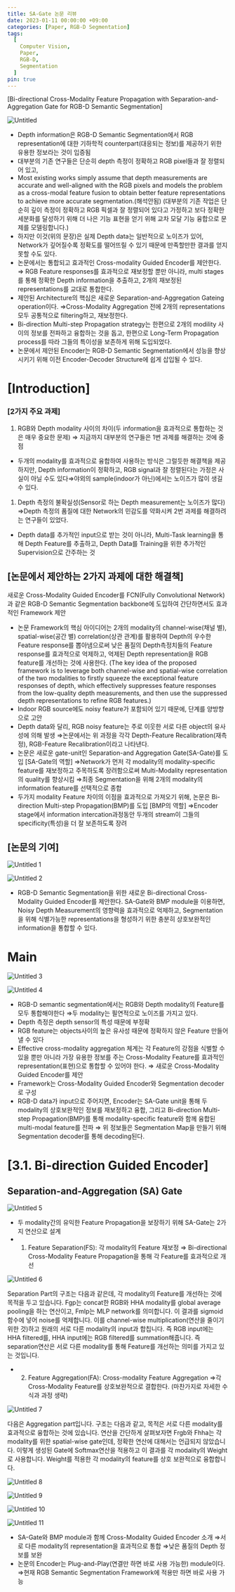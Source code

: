 ```yaml
---
title: SA-Gate 논문 리뷰
date: 2023-01-11 00:00:00 +09:00
categories: [Paper, RGB-D Segmentation]
tags:
  [
    Computer Vision,
    Paper,
    RGB-D,
    Segmentation
  ]
pin: true
---
```



[Bi-directional Cross-Modality Feature Propagation with Separation-and-Aggregation Gate for RGB-D Semantic Segmentation]

![Untitled](https://github.com/gihuni99/gihuni99.github.io/assets/90080065/0b5cdccb-be99-49c6-a483-3733ffde9145)

- Depth information은 RGB-D Semantic Segmentation에서 RGB representation에 대한 기하학적 counterpart(대응되는 정보)를 제공하기 위한 유용한 정보라는 것이 입증됨
- 대부분의 기존 연구들은 단순히 depth 측정이 정확하고 RGB pixel들과 잘 정렬되어 있고,
- Most existing works simply assume that depth measurements are accurate and well-aligned with the RGB pixels and models the problem as a cross-modal feature fusion to obtain better feature representations to achieve more accurate segmentation.(해석안됨)
(대부분의 기존 작업은 단순히 깊이 측정이 정확하고 RGB 픽셀과 잘 정렬되어 있다고 가정하고 보다 정확한 세분화를 달성하기 위해 더 나은 기능 표현을 얻기 위해 교차 모달 기능 융합으로 문제를 모델링합니다.)
- 하지만 이것(위의 문장)은 실제 Depth data는 일반적으로 노이즈가 있어, Network가 깊어질수록 정확도를 떨어뜨릴 수 있기 때문에 만족할만한 결과를 얻지 못할 수도 있다.
- 논문에서는 통합되고 효과적인 Cross-modality Guided Encoder를 제안한다.
⇒ RGB Feature responses를 효과적으로 재보정할 뿐만 아니라, multi stages를 통해 정확한 Depth information을 추출하고, 2개의 재보정된 representations를 교대로 통합한다.
- 제안된 Architecture의 핵심은 새로운 Separation-and-Aggregation Gateing operation이다. 
⇒Cross-Modality Aggregation 전에 2개의 representations 모두 공통적으로 filtering하고, 재보정한다.
- Bi-direction Multi-step Propagation strategy는 한편으로 2개의 modility 사이의 정보를 전파하고 융합하는 것을 돕고, 한편으로 Long-Term Propagation process를 따라 그들의 특이성을 보존하게 위해 도입되었다.
- 논문에서 제안된 Encoder는 RGB-D Semantic Segmentation에서 성능을 향상시키기 위해 이전 Encoder-Decoder Structure에 쉽게 삽입될 수 있다.

# [Introduction]

### [2가지 주요 과제]

1. RGB와 Depth modality 사이의 차이(두 information을 효과적으로 통합하는 것은 매우 중요한 문제) ⇒ 지금까지 대부분의 연구들은 1번 과제를 해결하는 것에 중점
- 두개의 modality를 효과적으로 융합하여 사용하는 방식은 그럴듯한 해결책을 제공하지만, Depth information이 정확하고, RGB signal과 잘 정렬된다는 가정은 사실이 아닐 수도 있다⇒야외의 sample(indoor가 아닌)에서는 노이즈가 많이 생길 수 있다.

1. Depth 측정의 불확실성(Sensor로 하는 Depth measurement는 노이즈가 많다)
⇒Depth 측정의 품질에 대한 Network의 민감도를 약화시켜 2번 과제를 해결하려는 연구들이 있었다. 
- Depth data를 추가적인 input으로 받는 것이 아니라, Multi-Task learning을 통해 Depth Feature를 추출하고, Depth Data를 Training을 위한 추가적인 Supervision으로 간주하는 것

## [논문에서 제안하는 2가지 과제에 대한 해결책]

새로운 Cross-Modality Guided Encoder를 FCN(Fully Convolutional Network)과 같은 RGB-D Semantic Segmentation backbone에 도입하여 간단하면서도 효과적인 Framework 제안

- 논문 Framework의 핵심 아이디어는 2개의 modality의 channel-wise(채널 별), spatial-wise(공간 별) correlation(상관 관계)를 활용하여 Depth의 우수한 Feature response를 뽑아냄으로써 낮은 품질의 Depth측정치들의 Feature response를 효과적으로 억제하고, 억제된 Depth representation을 RGB feature를 개선하는 것에 사용한다.
(The key idea of the proposed framework is to leverage both channel-wise and spatial-wise correlation of the two modalities to firstly squeeze the exceptional feature responses of depth, which effectively suppresses feature responses from the low-quality depth measurements, and then use the suppressed depth representations to refine RGB features.)
- Indoor RGB source에도 noisy feature가 포함되어 있기 때문에, 단계를 양방향으로 고안
- Depth data와 달리, RGB noisy feature는 주로 이웃한 서로 다른 object의 유사성에 의해 발생
⇒논문에서는 위 과정을 각각 Depth-Feature Recalibration(재측정), RGB-Feature Recalibration이라고 나타낸다.
- 논문은 새로운 gate-unit인 Separation-and Aggregation Gate(SA-Gate)를 도입
[SA-Gate의 역할]
⇒Network가 먼저 각 modality의 modality-specific feature를 재보정하고 주목하도록 장려함으로써 Multi-Modality representation의 quality를 향상시킴
⇒최종 Segmentation을 위해 2개의 modality의 information feature를 선택적으로 종합
- 두가지 modality Feature 차이의 이점을 효과적으로 가져오기 위해, 논문은 Bi-direction Multi-step Propagation(BMP)를 도입
[BMP의 역할]
⇒Encoder stage에서 information intercation과정동안 두개의 stream이 그들의 specificity(특성)을 더 잘 보존하도록 장려

## [논문의 기여]

![Untitled 1](https://github.com/gihuni99/gihuni99.github.io/assets/90080065/4808afc5-e351-4901-9ccc-c78cf076ddfc)

![Untitled 2](https://github.com/gihuni99/gihuni99.github.io/assets/90080065/3b16cc6e-92ae-4fc3-850f-ba41ce5952fc)

- RGB-D Semantic Segmentation을 위한 새로운 Bi-directional Cross-Modality Guided Encoder를 제안한다. SA-Gate와 BMP module을 이용하면, Noisy Depth Measurement의 영향력을 효과적으로 억제하고, Segmentation을 위해 식별가능한 representations을 형성하기 위한 충분히 상호보완적인 information을 통합할 수 있다.

# Main

![Untitled 3](https://github.com/gihuni99/gihuni99.github.io/assets/90080065/f17db705-811f-43d7-9232-ed4857dfcae0)

![Untitled 4](https://github.com/gihuni99/gihuni99.github.io/assets/90080065/3f4b609c-036e-444a-8180-f98ebe3ff48e)

- RGB-D semantic segmentation에서는 RGB와 Depth modality의 Feature를 모두 통합해야한다
⇒두 modality는 필연적으로 노이즈를 가지고 있다.
- Depth 측정은 depth sensor의 특성 때문에 부정확
- RGB feature는 objects사이의 높은 유사성 때문에 정확하지 않은 Feature 만들어낼 수 있다
- Effective cross-modality aggregation 체계는 각 Feature의 강점을 식별할 수 있을 뿐만 아니라 가장 유용한 정보를 주는 Cross-Modality Feature를 효과적인 representation(표현)으로 통합할 수 있어야 한다.
⇒ 새로운 Cross-Modality Guided Encoder를 제안
- Framework는 Cross-Modality Guided Encoder와 Segmentation decoder로 구성
- RGB-D data가 input으로 주어지면, Encoder는 SA-Gate unit을 통해 두 modality의 상호보완적인 정보를 재보정하고 융합, 그리고 Bi-direction Multi-step Propagation(BMP)를 통해 modality-specific feature와 함께 융합된 multi-modal feature를 전파
⇒ 위 정보들은 Segmentation Map을 만들기 위해 Segmentation decoder를 통해 decoding된다.

# [3.1. Bi-direction Guided Encoder]

## Separation-and-Aggregation (SA) Gate

![Untitled 5](https://github.com/gihuni99/gihuni99.github.io/assets/90080065/06463634-71c8-44fc-b113-fd956297c72e)

- 두 modality간의 유익한 Feature Propagation을 보장하기 위해 SA-Gate는 2가지 연산으로 설계
- 1) Feature Separation(FS): 각 modality의 Feature 재보정
⇒ Bi-directional Cross-Modality Feature Propagation을 통해 각 Feature를 효과적으로 개선
    
![Untitled 6](https://github.com/gihuni99/gihuni99.github.io/assets/90080065/03f9c06a-46e9-4b18-9e1a-ef8b7293d5d6)
    

Separation Part의 구조는 다음과 같은데, 각 modality의 Feature를 개선하는 것에 목적을 두고 있습니다. Fgp는 concat한 RGB와 HHA modality를 global average pooling을 하는 연산이고, Fmlp는 MLP network를 의미합니다. 이 결과를 sigmoid 함수에 넣어 noise를 억제합니다. 이를 channel-wise multiplication(연산을 줄이기 위한 것)하고 원래의 서로 다른 modality의 input과 합칩니다. 즉 RGB input에는 HHA filtered를, HHA input에는 RGB filtered를 summation해줍니다. 즉 separation연산은 서로 다른 modality를 통해 Feature를 개선하는 의미를 가지고 있는 것입니다.

- 2) Feature Aggregation(FA): Cross-modality Feature Aggregation
⇒각 Cross-Modality Feature를 상호보완적으로 결합한다.
(마찬가지로 자세한 수식과 과정 생략)

![Untitled 7](https://github.com/gihuni99/gihuni99.github.io/assets/90080065/b6920fd9-3f71-4175-9391-899b6f3b4b44)

다음은 Aggregation part입니다. 구조는 다음과 같고, 목적은 서로 다른 modality를 효과적으로 융합하는 것에 있습니다. 연산을 간단하게 살펴보자면 Frgb와 Fhha는 각 modality를 위한 spatial-wise gate인데, 정확한 연산에 대해서는 언급되지 않았습니다. 이렇게 생성된 Gate에 Softmax연산을 적용하고 이 결과를 각 modality의 Weight로 사용합니다. Weight를 적용한 각 modality의 feature를 상호 보완적으로 융합합니다.

![Untitled 8](https://github.com/gihuni99/gihuni99.github.io/assets/90080065/85f60aca-5380-4fbd-989a-835c33adcd32)

![Untitled 9](https://github.com/gihuni99/gihuni99.github.io/assets/90080065/8fda2b1c-05fa-49f1-96b3-03f5c053e410)

![Untitled 10](https://github.com/gihuni99/gihuni99.github.io/assets/90080065/e942a888-6c63-44a0-ba38-0e1244220977)

![Untitled 11](https://github.com/gihuni99/gihuni99.github.io/assets/90080065/ba089184-25f9-4b4f-ac71-fc4fe61ad32a)

- SA-Gate와 BMP module과 함께 Cross-Modality Guided Encoder 소개
⇒서로 다른 modality의 representation을 효과적으로 통합
⇒낮은 품질의 Depth 정보를 보완
- 논문의 Encoder는 Plug-and-Play(연결만 하면 바로 사용 가능한) module이다.
⇒현재 RGB Semantic Segmentation Framework에 적용만 하면 바로 사용 가능
